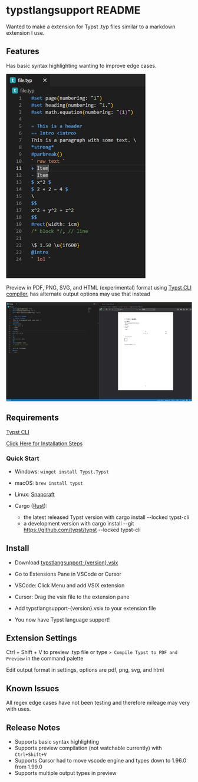 # typstlangsupport README

Wanted to make a extension for Typst .typ files similar to a markdown extension I use.

## Features

Has basic syntax highlighting wanting to improve edge cases.

![Syntax Highlighting](./imgs/highlight.png)

Preview in PDF, PNG, SVG, and HTML (experimental) format using [Typst CLI compiler](https://github.com/typst/typst), has alternate output options may use that instead

![Preview](./imgs/preview.png)

## Requirements

[Typst CLI](https://typst.app/)

[Click Here for Installation Steps](https://github.com/typst/typst#installation)

### Quick Start

+ Windows: ```winget install Typst.Typst```

+ macOS: ```brew install typst```

+ Linux: [Snapcraft](https://snapcraft.io/typst)

+ Cargo ([Rust](https://rustup.rs/)): 
    - the latest released Typst version with cargo install --locked typst-cli
    - a development version with cargo install --git https://github.com/typst/typst --locked typst-cli


## Install

- Download [typstlangsupport-{version}.vsix](https://github.com/TeejMcSteez/TypstVSCodeExt/blob/master/typstlangsupport-0.0.4.vsix)

- Go to Extensions Pane in VSCode or Cursor

- VSCode: Click Menu and add VSIX extension

- Cursor: Drag the vsix file to the extension pane

- Add typstlangsupport-{version}.vsix to your extension file

- You now have Typst language support!

## Extension Settings

Ctrl + Shift + V to preview .typ file
or
type `> Compile Typst to PDF and Preview` in the command palette

Edit output format in settings, options are pdf, png, svg, and html

## Known Issues

All regex edge cases have not been testing and therefore mileage may very with uses.

## Release Notes

+ Supports basic syntax highlighting
+ Supports preview compilation (not watchable currently) with `Ctrl+Shift+V`
+ Supports Cursor had to move vscode engine and types down to 1.96.0 from 1.99.0
+ Supports multiple output types in preview 
